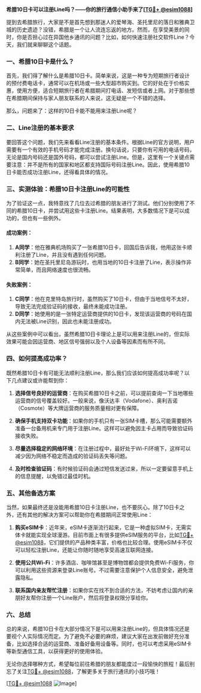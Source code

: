 **希腊10日卡可以注册Line吗？——你的旅行通信小助手来了[[TG💪+ @esim1088](https://t.me/s/esim1088)]**

提到去希腊旅行，大家是不是首先想到那迷人的爱琴海、圣托里尼的落日和雅典卫城的历史遗迹？没错，希腊是一个让人流连忘返的地方。然而，在享受美景的同时，你是否担心过在异国他乡通讯的问题？比如，如何快速注册社交软件Line？今天，我们就来聊聊这个话题。

### 一、希腊10日卡是什么？

首先，我们得了解什么是希腊10日卡。简单来说，这是一种专为短期旅行者设计的预付费电话卡，通常可以在机场或一些大型超市购买到。它的好处在于价格实惠，使用方便，适合短期旅行者在希腊期间打电话、发短信或者上网。对于那些想在希腊期间保持与家人朋友联系的人来说，这无疑是一个不错的选择。

那么，问题来了：这样的10日卡能不能用来注册Line呢？

### 二、Line注册的基本要求

要回答这个问题，我们先来看看Line注册的基本条件。根据Line的官方说明，用户需要有一个有效的手机号码才能完成注册。换句话说，只要你有可用的电话号码，无论是国内号码还是国外号码，都可以尝试注册Line。但是，这里有一个关键点需要注意：并不是所有的国家和地区都支持国际号码注册Line。因此，使用希腊10日卡能否成功注册Line，还得看具体的情况。

### 三、实测体验：希腊10日卡注册Line的可能性

为了验证这一点，我特意找了几位去过希腊的朋友进行了测试。他们分别使用了不同的希腊10日卡，并尝试用这些卡注册Line。结果表明，大多数情况下是可以成功的，但也有一些例外。

#### 成功案例：
1. **A同学**：他在雅典机场购买了一张希腊10日卡，回国后告诉我，他用这张卡顺利注册了Line，并且没有遇到任何问题。
2. **B同学**：她在圣托里尼岛游玩时，也用当地的10日卡注册了Line，表示操作非常简单，而且网络速度也很流畅。

#### 失败案例：
1. **C同学**：他在克里特岛旅行时，虽然购买了10日卡，但由于当地信号不太好，导致无法完成验证码的接收，最终未能成功注册。
2. **D同学**：她使用的是一张特定运营商提供的10日卡，发现该运营商的号码在国内无法被Line识别，因此也未能注册成功。

从这些案例中可以看出，虽然希腊10日卡理论上是可以用来注册Line的，但实际效果可能会因运营商、地区信号强弱以及个人设备等因素而有所不同。

### 四、如何提高成功率？

既然希腊10日卡有可能无法顺利注册Line，那么我们应该如何提高成功率呢？以下几点建议或许能帮到你：

1. **选择信号良好的运营商**：在购买希腊10日卡之前，可以提前查询一下当地哪些运营商的信号覆盖较好。一般来说，像沃达丰（Vodafone）、奥利吉诺（Cosmote）等大牌运营商的服务质量相对更有保障。
   
2. **确保手机支持双卡功能**：如果你的手机只有一张SIM卡槽，那么可能需要额外准备一台备用机来专门用于注册Line。这样可以避免因主卡占用而导致验证码接收失败。

3. **尽量选择稳定的网络环境**：在注册过程中，最好处于Wi-Fi环境下，这样可以减少因为网络不稳定而造成的验证码丢失等问题。

4. **及时检查验证码**：有时候验证码会通过短信发送过来，所以一定要留意手机上的信息提醒，以免错过最佳时机。

### 五、其他备选方案

当然，如果最终还是没能用希腊10日卡注册Line，也不要灰心。除了10日卡之外，还有其他的解决方案可以帮助你在希腊期间正常使用Line：

1. **购买eSIM卡**：近年来，eSIM卡逐渐流行起来，它是一种虚拟SIM卡，无需实体卡就能实现全球漫游。目前市面上有很多提供eSIM服务的平台，比如[TG💪+ @esim1088](https://t.me/s/esim1088)，它们提供的产品种类丰富，价格也比较合理。使用eSIM卡不仅可以轻松注册Line，还能让你随时随地享受高速互联网连接。

2. **使用公共Wi-Fi**：许多酒店、咖啡馆甚至是博物馆都会提供免费Wi-Fi服务，你可以利用这些资源来登录Line账号。不过需要注意保护个人信息安全，避免泄露隐私。

3. **联系国内亲友帮忙注册**：如果你实在找不到合适的方法，不妨考虑让国内的亲朋好友帮你注册一个Line账户，然后将登录权限分享给你。

### 六、总结

总的来说，希腊10日卡在大部分情况下是可以用来注册Line的，但具体情况还是要视个人实际情况而定。为了避免不必要的麻烦，建议大家在出发前做好充分准备，比如选择合适的运营商、准备好备用设备等。同时，也可以考虑采用eSIM卡等新型通信工具，以获得更好的使用体验。

无论你选择哪种方式，希望每位前往希腊的朋友都能度过一段愉快的旅程！最后别忘了关注[TG💪+ @esim1088](https://t.me/s/esim1088)，了解更多关于旅行通讯的小技巧哦！

[[TG💪+ @esim1088](https://t.me/s/esim1088) ![Image](https://i.postimg.cc/4NQfJmqS/Snipaste-2025-05-13-00-14-12.png)]